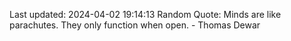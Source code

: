 Last updated: 2024-04-02 19:14:13
Random Quote: Minds are like parachutes. They only function when open. - Thomas Dewar